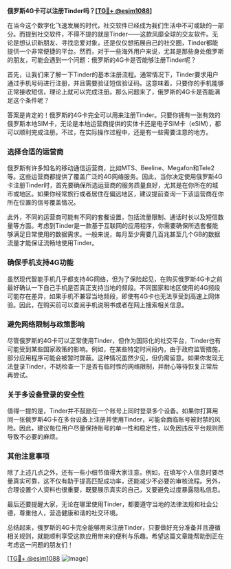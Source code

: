 **俄罗斯4G卡可以注册Tinder吗？[[TG💪+ @esim1088](https://t.me/s/esim1088)]**

在当今这个数字化飞速发展的时代，社交软件已经成为我们生活中不可或缺的一部分。而提到社交软件，不得不提的就是Tinder——这款风靡全球的交友软件。无论是想认识新朋友、寻找恋爱对象，还是仅仅想拓展自己的社交圈，Tinder都能提供一个非常便捷的平台。然而，对于一些海外用户来说，尤其是那些身处俄罗斯的朋友，可能会遇到一个问题：俄罗斯的4G卡是否能够注册Tinder呢？

首先，让我们来了解一下Tinder的基本注册流程。通常情况下，Tinder要求用户通过手机号码进行注册，并且需要验证短信验证码。这意味着，只要你的手机能够正常接收短信，理论上就可以完成注册。那么问题来了，俄罗斯的4G卡是否能满足这个条件呢？

答案是肯定的！俄罗斯的4G卡完全可以用来注册Tinder。只要你拥有一张有效的俄罗斯本地SIM卡，无论是本地运营商提供的实体卡还是电子SIM卡（eSIM），都可以顺利完成注册。不过，在实际操作过程中，还是有一些需要注意的地方。

### **选择合适的运营商**
俄罗斯有许多知名的移动通信运营商，比如MTS、Beeline、Megafon和Tele2等。这些运营商都提供了覆盖广泛的4G网络服务。因此，当你决定使用俄罗斯4G卡注册Tinder时，首先要确保所选运营商的服务质量良好，尤其是在你所在的城市或地区。如果你经常旅行或者居住在偏远地区，建议提前查询一下该运营商在你所在位置的信号覆盖情况。

此外，不同的运营商可能有不同的套餐设置，包括流量限制、通话时长以及短信数量等方面。考虑到Tinder是一款基于互联网的应用程序，你需要确保所选套餐能够满足日常使用的数据需求。一般来说，每月至少需要几百兆甚至几个GB的数据流量才能保证流畅地使用Tinder。

### **确保手机支持4G功能**
虽然现代智能手机几乎都支持4G网络，但为了保险起见，在购买俄罗斯4G卡之前最好确认一下自己手机是否真正支持当地的频段。不同国家和地区使用的4G频段可能存在差异，如果手机不兼容当地频段，即使有4G卡也无法享受到高速上网体验。因此，在购买前可以查阅手机说明书或者在网上搜索相关信息。

### **避免网络限制与政策影响**
尽管俄罗斯的4G卡可以正常使用Tinder，但作为国际化的社交平台，Tinder也有可能受到某些国家政策的影响。例如，在某些特定时间段内，由于政府监管措施，部分应用程序可能会被暂时屏蔽。这种情况虽然少见，但仍需留意。如果你发现无法登录Tinder，不妨检查一下是否有临时性的网络限制，并耐心等待恢复正常后再尝试。

### **关于多设备登录的安全性**
值得一提的是，Tinder并不鼓励在一个账号上同时登录多个设备。如果你打算用同一张俄罗斯4G卡在多台设备上注册并使用Tinder，可能会面临账号被封禁的风险。因此，建议每位用户尽量保持账号的单一性和稳定性，以免因违反平台规则而导致不必要的麻烦。

### **其他注意事项**
除了上述几点之外，还有一些小细节值得大家注意。例如，在填写个人信息时要尽量真实可靠，这不仅有助于提高匹配成功率，还能减少不必要的审核流程。另外，合理设置个人资料也很重要，既要展示真实的自己，又要避免过度暴露隐私信息。

最后还要提醒大家，无论在哪里使用Tinder，都要遵守当地的法律法规和社会公德，尊重他人，营造健康和谐的社交环境。

总结起来，俄罗斯的4G卡完全能够用来注册Tinder，只要做好充分准备并且遵循相关规则，就能顺利享受这款应用带来的便利与乐趣。希望这篇文章能帮助到正在考虑这一问题的朋友们！

[[TG💪+ @esim1088](https://t.me/s/esim1088) ![Image](https://i.postimg.cc/4NQfJmqS/Snipaste-2025-05-13-00-14-12.png)]